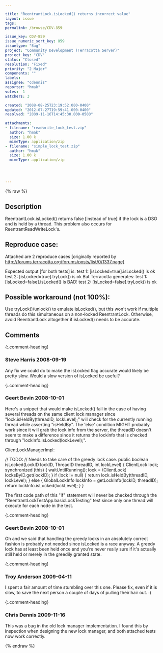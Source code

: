 ```yaml
---

title: "ReentrantLock.isLocked() returns incorrect value"
layout: issue
tags: 
permalink: /browse/CDV-859

issue_key: CDV-859
issue_numeric_sort_key: 859
issuetype: "Bug"
project: "Community Development (Terracotta Server)"
project_key: "CDV"
status: "Closed"
resolution: "Fixed"
priority: "2 Major"
components: ""
labels: 
assignee: "cdennis"
reporter: "hmak"
votes:  1
watchers: 3

created: "2008-08-25T23:19:52.000-0400"
updated: "2012-07-27T19:59:41.000-0400"
resolved: "2009-11-16T14:45:30.000-0500"

attachments:
- filename: "readwrite_lock_test.zip"
  author: "hmak"
  size: 1.00 k
  mimeType: application/zip
- filename: "simple_lock_test.zip"
  author: "hmak"
  size: 1.00 k
  mimeType: application/zip




---
```


{% raw %}

## Description

<div markdown="1" class="description">

ReentrantLock.isLocked() returns false [instead of true] if the lock is a DSO and is held by a thread.  This problem also occurs for ReentrantReadWriteLock's.

Reproduce case:
---------------

Attached are 2 reproduce cases [originally reported by http://forums.terracotta.org/forums/posts/list/0/1337.page].

Expected output [for both tests] is:
	test 1: [isLocked=true].isLocked() is ok 
	test 2: [isLocked=true].tryLock() is ok
But Terracotta generates:
	test 1: [isLocked=false].isLocked() is BAD! 
	test 2: [isLocked=false].tryLock() is ok

Possible workaround (not 100%):
-------------------------------

Use tryLock()/unlock() to emulate isLocked(), but this won't work if multiple threads do this simultaneous on a non-locked ReentrantLock.  Otherwise, avoid ReentrantLock altogether if isLocked() needs to be accurate.

</div>

## Comments


{:.comment-heading}
### **Steve Harris** <span class="date">2008-09-19</span>

<div markdown="1" class="comment">

Any fix we could do to make the isLocked flag accurate would likely be pretty slow. Would a slow version of isLocked be useful?

</div>


{:.comment-heading}
### **Geert Bevin** <span class="date">2008-10-01</span>

<div markdown="1" class="comment">

Here's a snippet that would make isLocked() fail in the case of having several threads on the same client lock manager since "lock.isHeldBy(threadID, lockLevel);" will check for the currently running thread while asserting "isHeldBy". The 'else' condition MIGHT probably work since it will grab the lock info from the server, the threadID doesn't seem to make a difference since it returns the lockinfo that is checked through "lockInfo.isLocked(lockLevel);".

ClientLockManagerImpl:

  // TODO:
  // Needs to take care of the greedy lock case.
  public boolean isLocked(LockID lockID, ThreadID threadID, int lockLevel) \{
    ClientLock lock;
    synchronized (this) {
      waitUntilRunning();
      lock = (ClientLock) locksByID.get(lockID);
    }
    if (lock != null) {
      return lock.isHeldBy(threadID, lockLevel);
    } else {
      GlobalLockInfo lockInfo = getLockInfo(lockID, threadID);
      return lockInfo.isLocked(lockLevel);
    }
  \}


The first code path of this "if" statement will never be checked through the "ReentrantLockTestApp.basicLockTesting" test since only one thread will execute for each node in the test.

</div>


{:.comment-heading}
### **Geert Bevin** <span class="date">2008-10-01</span>

<div markdown="1" class="comment">

Oh and we said that handling the greedy locks in an absolutely correct fashion is probably not needed since isLocked is a race anyway. A greedy lock has at least been held once and you're never really sure if it's actually still held or merely in the greedily granted state.

</div>


{:.comment-heading}
### **Troy Anderson** <span class="date">2009-04-11</span>

<div markdown="1" class="comment">

I spent a fair amount of time stumbling over this one.  Please fix, even if it is slow, to save the next person a couple of days of pulling their hair out.  :)

</div>


{:.comment-heading}
### **Chris Dennis** <span class="date">2009-11-16</span>

<div markdown="1" class="comment">

This was a bug in the old lock manager implementation.  I found this by inspection when designing the new lock manager, and both attached tests now work correctly.

</div>



{% endraw %}
